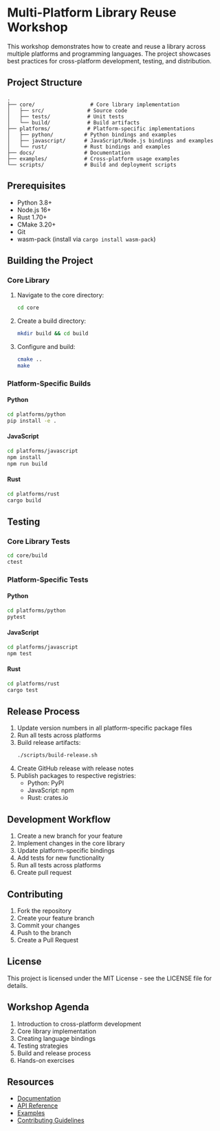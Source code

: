 # Multi-Platform Library Reuse Workshop

This workshop demonstrates how to create and reuse a library across multiple platforms and programming languages. The project showcases best practices for cross-platform development, testing, and distribution.

## Project Structure

```
.
├── core/                  # Core library implementation
│   ├── src/              # Source code
│   ├── tests/            # Unit tests
│   └── build/            # Build artifacts
├── platforms/            # Platform-specific implementations
│   ├── python/          # Python bindings and examples
│   ├── javascript/      # JavaScript/Node.js bindings and examples
│   └── rust/            # Rust bindings and examples
├── docs/                # Documentation
├── examples/            # Cross-platform usage examples
└── scripts/             # Build and deployment scripts
```

## Prerequisites

- Python 3.8+
- Node.js 16+
- Rust 1.70+
- CMake 3.20+
- Git
- wasm-pack (install via `cargo install wasm-pack`)

## Building the Project

### Core Library

1. Navigate to the core directory:
   ```bash
   cd core
   ```

2. Create a build directory:
   ```bash
   mkdir build && cd build
   ```

3. Configure and build:
   ```bash
   cmake ..
   make
   ```

### Platform-Specific Builds

#### Python
```bash
cd platforms/python
pip install -e .
```

#### JavaScript
```bash
cd platforms/javascript
npm install
npm run build
```

#### Rust
```bash
cd platforms/rust
cargo build
```

## Testing

### Core Library Tests
```bash
cd core/build
ctest
```

### Platform-Specific Tests

#### Python
```bash
cd platforms/python
pytest
```

#### JavaScript
```bash
cd platforms/javascript
npm test
```

#### Rust
```bash
cd platforms/rust
cargo test
```

## Release Process

1. Update version numbers in all platform-specific package files
2. Run all tests across platforms
3. Build release artifacts:
   ```bash
   ./scripts/build-release.sh
   ```
4. Create GitHub release with release notes
5. Publish packages to respective registries:
   - Python: PyPI
   - JavaScript: npm
   - Rust: crates.io

## Development Workflow

1. Create a new branch for your feature
2. Implement changes in the core library
3. Update platform-specific bindings
4. Add tests for new functionality
5. Run all tests across platforms
6. Create pull request

## Contributing

1. Fork the repository
2. Create your feature branch
3. Commit your changes
4. Push to the branch
5. Create a Pull Request

## License

This project is licensed under the MIT License - see the LICENSE file for details.

## Workshop Agenda

1. Introduction to cross-platform development
2. Core library implementation
3. Creating language bindings
4. Testing strategies
5. Build and release process
6. Hands-on exercises

## Resources

- [Documentation](docs/)
- [API Reference](docs/api.md)
- [Examples](examples/)
- [Contributing Guidelines](CONTRIBUTING.md)
